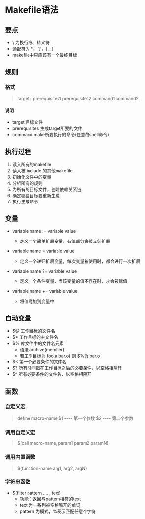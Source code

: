 

# Makefile语法

## 要点
* \ 为换行符、转义符
* 通配符为  *，？，[…]
* makefile中只应该有一个最终目标


## 规则
### 格式
> target : prerequisites1   prerequisites2
>    command1
>    command2
    
#### 说明
* target  目标文件
* prerequisites  生成target所要的文件
* command   make所要执行的命令(任意的shell命令)

## 执行过程
1. 读入所有的makefile
2. 读入被 include 的其他makefile
3. 初始化文件中的变量
4. 分析所有的规则
5. 为所有的目标文件，创建依赖关系链
6. 确定哪些目标要重新生成
7. 执行生成命令


## 变量
* variable name :=  variable value
    * 定义一个简单扩展变量，右值部分会被立刻扩展

* variable name = variable value
    * 定义一个递归扩展变量，每次变量被使用时，都会进行一次扩展

* variable name ?=  variable value
    * 定义一个条件变量，当该变量的值不存在时，才会被赋值

* variable name +=  variable value
    * 将值附加到变量中


## 自动变量
* \$@  工作目标的文件名
* \$*  工作目标的主文件名
* \$%  库文件中的文件名元素
    * 语法  archive(member)
    * 若工作目标为 foo.a(bar.o) 则 $%为 bar.o
* \$< 第一个必要条件的文件名
* \$? 所有时间戳在工作目标之后的必要条件，以空格相隔开
* \$^ 所有必要条件的文件名，以空格相隔开



## 函数

### 自定义宏
> define  macro-name
>    \$1  ----  第一个参数
>    \$2  ----  第二个参数

### 调用自定义宏
>  \$(call macro-name, param1 param2 paramN)

### 调用内置函数
> \$(function-name  arg1, arg2, argN)


### 字符串函数

* $(filter pattern …. , text)
    * 功能：返回与pattern相符的text
    * text 为一系列被空格隔开的单词
    * pattern 为模式，%表示匹配任意个字符